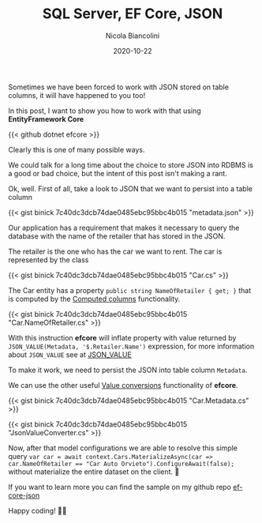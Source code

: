 ﻿---
title: SQL Server, EF Core, JSON
date: 2020-10-22
author: Nicola Biancolini
description: Sometimes we are forced to work with JSON, it will have happened to you too! In this post, I want to show you how to work with that using EF Core.
keywords:
  - efcore
  - sql server
tags:
  - tip
aliases:
  - /posts/2020-10-22_sqlserver-efcore-json
cover:
  image: cover.jpg
  alt: Post cover
  relative: true
  caption: Photo by [Hsiao Aristides](https://unsplash.com/@hsiaoaristides?utm_source=unsplash&utm_medium=referral&utm_content=creditCopyText) on [Unsplash](https://unsplash.com/s/photos/elephant?utm_source=unsplash&utm_medium=referral&utm_content=creditCopyText)
---

Sometimes we have been forced to work with JSON stored on table columns, it will have happened to you too!

In this post, I want to show you how to work with that using **EntityFramework Core**

{{< github dotnet efcore >}}

Clearly this is one of many possible ways.

We could talk for a long time about the choice to store JSON into RDBMS is a good or bad choice, but the intent of this post isn't making a rant.

Ok, well. First of all, take a look to JSON that we want to persist into a table column

{{< gist binick 7c40dc3dcb74dae0485ebc95bbc4b015 "metadata.json" >}}

Our application has a requirement that makes it necessary to query the database with the name of the retailer that has stored in the JSON.

The retailer is the one who has the car we want to rent.
The car is represented by the class

{{< gist binick 7c40dc3dcb74dae0485ebc95bbc4b015 "Car.cs" >}}

The Car entity has a property `public string NameOfRetailer { get; }` that is computed by the [Computed columns](https://docs.microsoft.com/ef/core/modeling/generated-properties?tabs=data-annotations#computed-columns) functionality.

{{< gist binick 7c40dc3dcb74dae0485ebc95bbc4b015 "Car.NameOfRetailer.cs" >}}

With this instruction **efcore** will inflate property with value returned by `JSON_VALUE(Metadata, '$.Retailer.Name')` expression, for more information about `JSON_VALUE` see at [JSON_VALUE](https://docs.microsoft.com/sql/t-sql/functions/json-value-transact-sql?view=sql-server-ver15)

To make it work, we need to persist the JSON into table column `Metadata`.

We can use the other useful [Value conversions](https://docs.microsoft.com/ef/core/modeling/value-conversions) functionality of **efcore**.

{{< gist binick 7c40dc3dcb74dae0485ebc95bbc4b015 "Car.Metadata.cs" >}} 

{{< gist binick 7c40dc3dcb74dae0485ebc95bbc4b015 "JsonValueConverter.cs" >}}

Now, after that model configurations we are able to resolve this simple query `var car = await context.Cars.MaterializeAsync(car => car.NameOfRetailer == "Car Auto Orvieto").ConfigureAwait(false);` without materialize the entire dataset on the client. 🚀

If you want to learn more you can find the sample on my github repo [ef-core-json](https://github.com/binick/samples/blob/6b9a4676c4f7f243c73abd59fb6aec592fd9f543/src/ef-core-json)

Happy coding! 🐱‍👤
